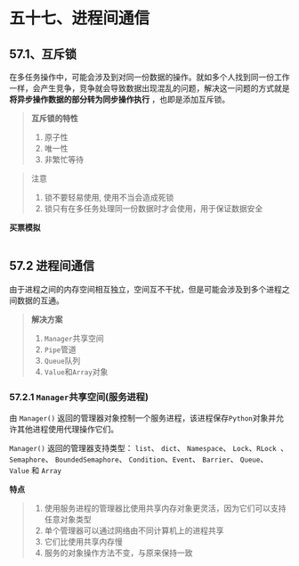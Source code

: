 # 五十七、进程间通信
## 57.1、互斥锁
在多任务操作中，可能会涉及到对同一份数据的操作。就如多个人找到同一份工作一样，会产生竞争，竞争就会导致数据出现混乱的问题，解决这一问题的方式就是 **将异步操作数据的部分转为同步操作执行** ，也即是添加互斥锁。

>  **互斥锁的特性**
> 1. 原子性
> 2. 唯一性
> 3. 非繁忙等待 

> 注意
> 1. 锁不要轻易使用, 使用不当会造成死锁
> 2. 锁只有在多任务处理同一份数据时才会使用，用于保证数据安全
> 

**买票模拟**
```python

```

## 57.2 进程间通信
由于进程之间的内存空间相互独立，空间互不干扰，但是可能会涉及到多个进程之间数据的互通。
>  **解决方案** 
>
> 1. `Manager`共享空间
> 2. `Pipe`管道
> 3. `Queue`队列
> 4. `Value`和`Array`对象

### 57.2.1 `Manager`共享空间(服务进程)
由 `Manager()` 返回的管理器对象控制一个服务进程，该进程保存`Python`对象并允许其他进程使用代理操作它们。

`Manager()` 返回的管理器支持类型： `list`、 `dict`、 `Namespace`、 `Lock`、`RLock `、`Semaphore`、 `BoundedSemaphore`、 `Condition`、`Event`、 `Barrier`、 `Queue`、 `Value` 和 `Array`
 
**特点**
> 1. 使用服务进程的管理器比使用共享内存对象更灵活，因为它们可以支持任意对象类型
> 2. 单个管理器可以通过网络由不同计算机上的进程共享
> 3. 它们比使用共享内存慢
> 4. 服务的对象操作方法不变，与原来保持一致

```python

```

